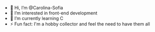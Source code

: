 - 👋 Hi, I’m @Carolina-Sofia
- 👀 I’m interested in front-end development
- 🌱 I’m currently learning C
- ⚡ Fun fact: I'm a hobby collector and feel the need to have them all 

